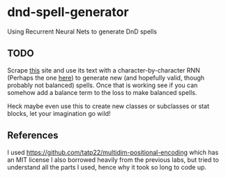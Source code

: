 # dnd-spell-generator
Using Recurrent Neural Nets to generate DnD spells

## TODO

Scrape [this](https://www.dnd-spells.com/spells) site and use its text with a character-by-character RNN (Perhaps the one [here](http://karpathy.github.io/2015/05/21/rnn-effectiveness/)) to generate new (and hopefully valid, though probably not balanced) spells. Once that is working see if you can somehow add a balance term to the loss to make balanced spells.

Heck maybe even use this to create new classes or subclasses or stat blocks, let your imagination go wild!

## References
I used https://github.com/tatp22/multidim-positional-encoding which has an MIT license
I also borrowed heavily from the previous labs, but tried to understand all the parts I used, hence why it took so long to code up.
